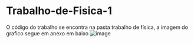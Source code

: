 # Trabalho-de-Fisica-1
O código do trabalho se encontra na pasta trabalho de física, a imagem do grafico segue em anexo em baixo
![image](https://github.com/user-attachments/assets/e995907f-bad4-454c-bb84-33961d0d85a7)
